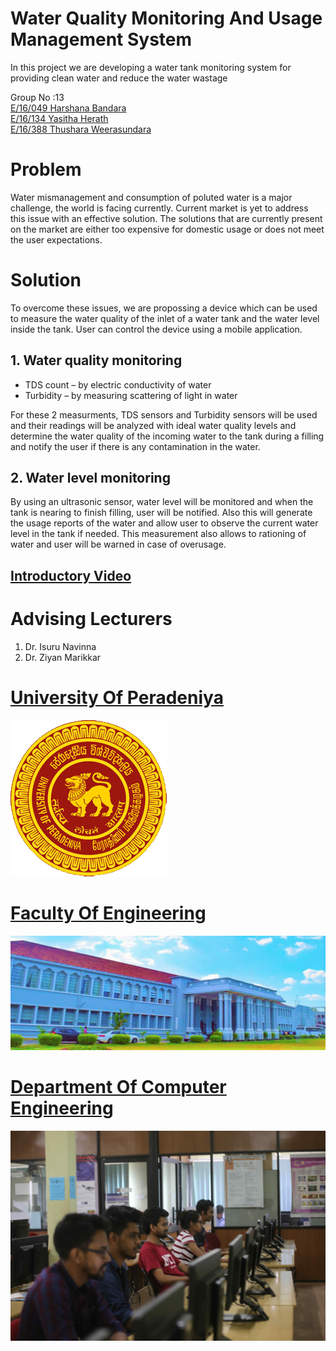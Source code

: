 # Water Quality Monitoring And Usage Management System
In this project we are developing a water tank monitoring system for providing clean water and reduce the water wastage

Group No :13<br/>
[ E/16/049      Harshana Bandara](e16049@eng.pdn.ac.lk)           
[ E/16/134      Yasitha Herath](e16134@eng.pdn.ac.lk)                  
[ E/16/388      Thushara Weerasundara](e16388@eng.pdn.ac.lk)       

# Problem

Water mismanagement and consumption of poluted water is a major challenge, the world is facing currently. Current market is yet to address this issue with an effective solution. The solutions that are currently present on the market are either too expensive for domestic usage or does not meet the user expectations.


# Solution

To overcome these issues, we are propossing a device which can be used to measure the water quality of the inlet of a water tank and the water level inside the tank. User can control the device using a mobile application.

## 1.	Water quality monitoring

* TDS count – by electric conductivity of water
* Turbidity – by measuring scattering of light in water

For these 2 measurments, TDS sensors and Turbidity sensors will be used and their readings will be analyzed with ideal water quality levels and determine the water quality of the incoming water to the tank during a filling and notify the user if there is any contamination in the water.


## 2.	Water level monitoring

By using an ultrasonic sensor, water level will be monitored and when the tank is nearing to finish filling, user will be notified.
Also this will generate the usage reports of the water and allow user to observe the current water level in the tank if needed. This measurement also allows to rationing of water and user will be warned in case of overusage.



## [Introductory Video](https://github.com/cepdnaclk/e16-3yp-water-quality-monitoring-and-usage-monitoring-system/blob/main/video/Water%20Quality%20Monitoring%20and%20Usage%20Monitoring%20System.mp4)




# Advising Lecturers

   1. Dr. Isuru Navinna
   2. Dr. Ziyan Marikkar


# [University Of Peradeniya](https://www.pdn.ac.lk/uop/directory/index.php)

![](images/University_of_Peradeniya_crest.png)

# [Faculty Of Engineering](http://eng.pdn.ac.lk/)

![](images/ar.jpg)

# [Department Of Computer Engineering](http://www.ce.pdn.ac.lk/)

![](images/DeptMainLab.jpg)

